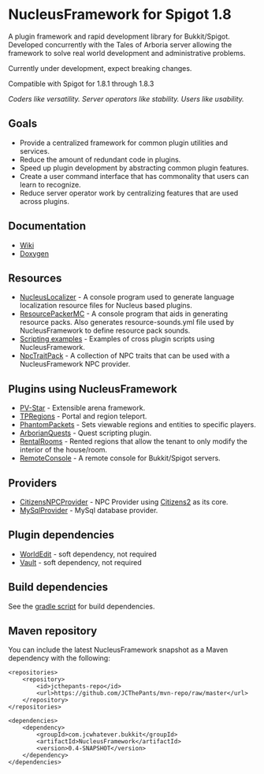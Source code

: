 NucleusFramework for Spigot 1.8
==================

A plugin framework and rapid development library for Bukkit/Spigot. Developed concurrently with the Tales of Arboria server allowing the framework to solve real world development and administrative problems.

Currently under development, expect breaking changes.

Compatible with Spigot for 1.8.1 through 1.8.3

_Coders like versatility. Server operators like stability. Users like usability._

## Goals
 * Provide a centralized framework for common plugin utilities and services.
 * Reduce the amount of redundant code in plugins.
 * Speed up plugin development by abstracting common plugin features.
 * Create a user command interface that has commonality that users can learn to recognize.
 * Reduce server operator work by centralizing features that are used across plugins.

## Documentation
 * [Wiki](https://github.com/JCThePants/NucleusFramework/wiki)
 * [Doxygen](http://jcthepants.github.io/NucleusFramework/annotated.html)

## Resources
 * [NucleusLocalizer](https://github.com/JCThePants/NucleusLocalizer) - A console program used to generate language localization resource files for Nucleus based plugins.
 * [ResourcePackerMC](https://github.com/JCThePants/ResourcePackerMC) - A console program that aids in generating resource packs. Also generates resource-sounds.yml file used by NucleusFramework to define resource pack sounds.
 * [Scripting examples](https://github.com/JCThePants/NucleusScriptExamples) - Examples of cross plugin scripts using NucleusFramework.
 * [NpcTraitPack](https://github.com/JCThePants/NpcTraitPack) - A collection of NPC traits that can be used with a NucleusFramework NPC provider.

## Plugins using NucleusFramework
 * [PV-Star](https://github.com/JCThePants/PV-Star) - Extensible arena framework.
 * [TPRegions](https://github.com/JCThePants/TPRegions) - Portal and region teleport.
 * [PhantomPackets](https://github.com/JCThePants/PhantomPackets) - Sets viewable regions and entities to specific players.
 * [ArborianQuests](https://github.com/JCThePants/ArborianQuests) - Quest scripting plugin.
 * [RentalRooms](https://github.com/JCThePants/RentalRooms) - Rented regions that allow the tenant to only modify the interior of the house/room.
 * [RemoteConsole](https://github.com/JCThePants/RemoteConsole) - A remote console for Bukkit/Spigot servers.

## Providers
 * [CitizensNPCProvider](https://github.com/JCThePants/CitizensNpcProvider) - NPC Provider using [Citizens2](https://github.com/CitizensDev/Citizens2/) as its core.
 * [MySqlProvider](https://github.com/JCThePants/MySqlProvider) - MySql database provider.

## Plugin dependencies
 * [WorldEdit](https://github.com/sk89q/WorldEdit) - soft dependency, not required
 * [Vault](https://github.com/MilkBowl/Vault) - soft dependency, not required

## Build dependencies
See the [gradle script](https://github.com/JCThePants/NucleusFramework/blob/master/build.gradle) for build dependencies.

## Maven repository
You can include the latest NucleusFramework snapshot as a Maven dependency with the following:

    <repositories>
        <repository>
            <id>jcthepants-repo</id>
            <url>https://github.com/JCThePants/mvn-repo/raw/master</url>
        </repository>
    </repositories>

    <dependencies>
        <dependency>
            <groupId>com.jcwhatever.bukkit</groupId>
            <artifactId>NucleusFramework</artifactId>
            <version>0.4-SNAPSHOT</version>
        </dependency>
    </dependencies>


